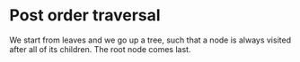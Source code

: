 # Post order traversal

We start from leaves and we go up a tree, such that a node is always visited after all of its children. The root node comes last.